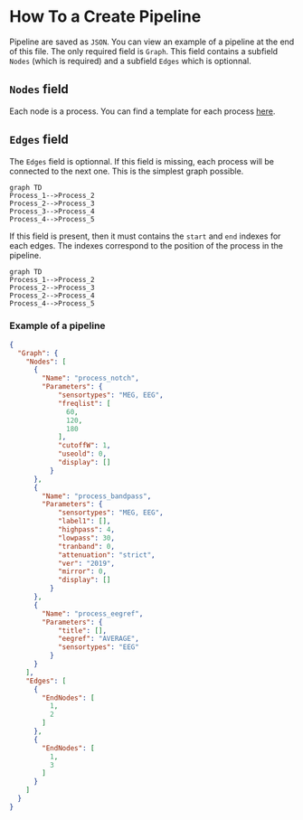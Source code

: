# How To a Create Pipeline
Pipeline are saved as `JSON`. You can view an example of a pipeline at the end of this file. The only required field is `Graph`. This field contains a subfield `Nodes` (which is required) and a subfield `Edges` which is optionnal.

## `Nodes` field
Each node is a process. You can find a template for each process [here](./json_templates.md).

## `Edges` field
The `Edges` field is optionnal. If this field is missing, each process will be connected to the next one. This is the simplest graph possible.

```mermaid
graph TD
Process_1-->Process_2
Process_2-->Process_3
Process_3-->Process_4
Process_4-->Process_5

```

If this field is present, then it must contains the `start` and `end` indexes for each edges. The indexes correspond to the position of the process in the pipeline.

```mermaid
graph TD
Process_1-->Process_2
Process_2-->Process_3
Process_2-->Process_4
Process_4-->Process_5

```

### Example of a pipeline
```json
{
  "Graph": {
    "Nodes": [
      {
        "Name": "process_notch",
        "Parameters": {
            "sensortypes": "MEG, EEG",
            "freqlist": [
              60,
              120,
              180
            ],
            "cutoffW": 1,
            "useold": 0,
            "display": []
          }
      },
      {
        "Name": "process_bandpass",
        "Parameters": {
            "sensortypes": "MEG, EEG",
            "label1": [],
            "highpass": 4,
            "lowpass": 30,
            "tranband": 0,
            "attenuation": "strict",
            "ver": "2019",
            "mirror": 0,
            "display": []
          }
      },
      {
        "Name": "process_eegref",
        "Parameters": {
            "title": [],
            "eegref": "AVERAGE",
            "sensortypes": "EEG"
          }
      }
    ],
    "Edges": [
      {
        "EndNodes": [
          1,
          2
        ]
      },
      {
        "EndNodes": [
          1,
          3
        ]
      }
    ]
  }
}
```